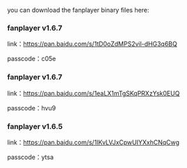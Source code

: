 you can download the fanplayer binary files here:

### fanplayer v1.6.7
link：https://pan.baidu.com/s/1tD0oZdMPS2vil-dHG3q6BQ 

passcode：c05e 


### fanplayer v1.6.7
link：https://pan.baidu.com/s/1eaLX1mTgSKqPRXzYsk0EUQ 

passcode：hvu9 


### fanplayer v1.6.5
link：https://pan.baidu.com/s/1IKvLVJxCpwUIYXxhCNqCwg

passcode：ytsa


